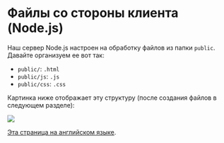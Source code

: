 # Файлы со стороны клиента (Node.js)

Наш сервер Node.js настроен на обработку файлов из папки `public`. Давайте организуем ее вот так:

- `public/`: `.html` 
- `public/js`: `.js`
- `public/css`: `.css`

Картинка ниже отображает эту структуру (после создания файлов в следующем разделе):

![](_media/nodejs/vs_code_allfiles_ui.png)

[Эта страница на английском языке](https://learnforge.autodesk.io/#/viewer/2legged/nodejs).
